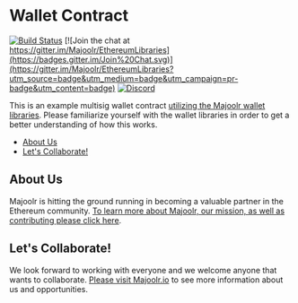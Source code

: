 Wallet Contract
=========================

[![Build Status](https://travis-ci.org/Majoolr/ethereum-contracts.svg?branch=master)](https://travis-ci.org/Majoolr/ethereum-contracts)
[![Join the chat at https://gitter.im/Majoolr/EthereumLibraries](https://badges.gitter.im/Join%20Chat.svg)](https://gitter.im/Majoolr/EthereumLibraries?utm_source=badge&utm_medium=badge&utm_campaign=pr-badge&utm_content=badge)
[![Discord](https://img.shields.io/discord/102860784329052160.svg)](https://discord.gg/crxYSF2)   

This is an example multisig wallet contract [utilizing the Majoolr wallet libraries](https://github.com/Majoolr/ethereum-libraries "Github link"). Please familiarize yourself with the wallet libraries in order to get a better understanding of how this works.

<!-- START doctoc generated TOC please keep comment here to allow auto update -->
<!-- DON'T EDIT THIS SECTION, INSTEAD RE-RUN doctoc TO UPDATE -->


- [About Us](#about-us)
- [Let's Collaborate!](#lets-collaborate)

<!-- END doctoc generated TOC please keep comment here to allow auto update -->

## About Us

Majoolr is hitting the ground running in becoming a valuable partner in the Ethereum community. [To learn more about Majoolr, our mission, as well as contributing please click here](https://majoolr.io "Majoolr website").

## Let's Collaborate!

We look forward to working with everyone and we welcome anyone that wants to collaborate. [Please visit Majoolr.io](https://majoolr.io "Majoolr website") to see more information about us and opportunities.
